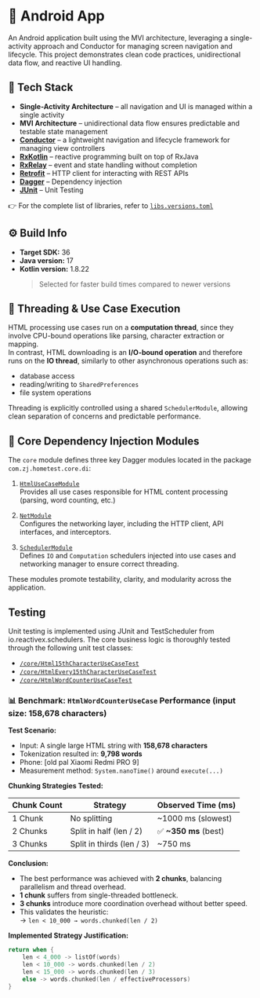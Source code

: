 # 📱 Android App

An Android application built using the MVI architecture, leveraging a single-activity approach and Conductor for managing screen navigation and lifecycle. This project demonstrates clean code practices, unidirectional data flow, and reactive UI handling.


## 🔧 Tech Stack

- **Single-Activity Architecture** – all navigation and UI is managed within a single activity
- **MVI Architecture** – unidirectional data flow ensures predictable and testable state management
- **[Conductor](https://github.com/bluelinelabs/Conductor)** – a lightweight navigation and lifecycle framework for managing view controllers
- **[RxKotlin](https://github.com/ReactiveX/RxKotlin)** –  reactive programming built on top of RxJava
- **[RxRelay](https://github.com/JakeWharton/RxRelay)** – event and state handling without completion
- **[Retrofit](https://square.github.io/retrofit/)** – HTTP client for interacting with REST APIs
- **[Dagger](https://github.com/google/dagger)** –  Dependency injection
- **[JUnit](https://github.com/junit-team)** – Unit Testing

👉 For the complete list of libraries, refer to [`libs.versions.toml`](./gradle/libs.versions.toml)

## ⚙️ Build Info

- **Target SDK:** 36
- **Java version:** 17
- **Kotlin version:** 1.8.22
  > Selected for faster build times compared to newer versions

## 🧠 Threading & Use Case Execution

HTML processing use cases run on a **computation thread**, since they involve CPU-bound operations like parsing, character extraction or mapping.  
In contrast, HTML downloading is an **I/O-bound operation** and therefore runs on the **IO thread**, similarly to other asynchronous operations such as:

- database access
- reading/writing to `SharedPreferences`
- file system operations

Threading is explicitly controlled using a shared `SchedulerModule`, allowing clean separation of concerns and predictable performance.

## 🧩 Core Dependency Injection Modules

The `core` module defines three key Dagger modules located in the package `com.zj.hometest.core.di`:

1. [`HtmlUseCaseModule`](core/src/main/java/com/zj/hometest/core/di/HtmlUseCaseModule.kt)  
   Provides all use cases responsible for HTML content processing (parsing, word counting, etc.)

2. [`NetModule`](core/src/main/java/com/zj/hometest/core/di/NetModule.kt)  
   Configures the networking layer, including the HTTP client, API interfaces, and interceptors.

3. [`SchedulerModule`](core/src/main/java/com/zj/hometest/core/di/SchedulerModule.kt)  
   Defines `IO` and `Computation` schedulers injected into use cases and networking manager to ensure correct threading.

These modules promote testability, clarity, and modularity across the application.

## Testing

Unit testing is implemented using JUnit and TestScheduler from io.reactivex.schedulers. The core business logic is thoroughly tested through the following unit test classes:

- [`/core/Html15thCharacterUseCaseTest`](core/src/test/java/com/zj/hometest/core/Html15thCharacterUseCaseTest.kt)
- [`/core/HtmlEvery15thCharacterUseCaseTest`](core/src/test/java/com/zj/hometest/core/HtmlEvery15thCharacterUseCaseTest.kt)
- [`/core/HtmlWordCounterUseCaseTest`](core/src/test/java/com/zj/hometest/core/HtmlWordCounterUseCaseTest.kt)

### 📊 Benchmark: `HtmlWordCounterUseCase` Performance (input size: 158,678 characters)

**Test Scenario:**
- Input: A single large HTML string with **158,678 characters**
- Tokenization resulted in: **9,798 words**
- Phone: [old pal Xiaomi Redmi PRO 9]
- Measurement method: `System.nanoTime()` around `execute(...)`

**Chunking Strategies Tested:**

| Chunk Count | Strategy                   | Observed Time (ms) |
|-------------|----------------------------|--------------------|
| 1 Chunk     | No splitting               | ~1000 ms (slowest) |
| 2 Chunks    | Split in half (len / 2)    | ✅ **~350 ms** (best) |
| 3 Chunks    | Split in thirds (len / 3)  | ~750 ms            |

**Conclusion:**
- The best performance was achieved with **2 chunks**, balancing parallelism and thread overhead.
- **1 chunk** suffers from single-threaded bottleneck.
- **3 chunks** introduce more coordination overhead without better speed.
- This validates the heuristic:  
  → `len < 10_000 → words.chunked(len / 2)`

**Implemented Strategy Justification:**
```kotlin
return when {
    len < 4_000 -> listOf(words)
    len < 10_000 -> words.chunked(len / 2)
    len < 15_000 -> words.chunked(len / 3)
    else -> words.chunked(len / effectiveProcessors)
}